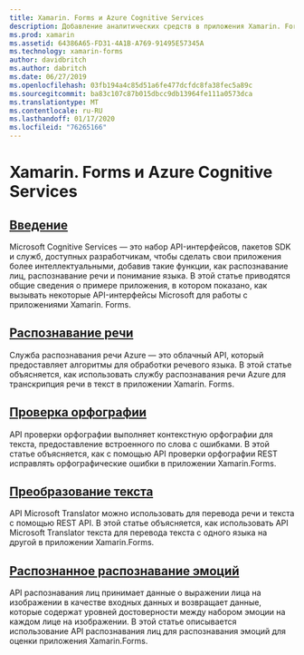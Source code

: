```yaml
---
title: Xamarin. Forms и Azure Cognitive Services
description: Добавление аналитических средств в приложения Xamarin. Forms с помощью Cognitive Services Azure, включая распознавание речи, проверку орфографии, преобразование текста и распознавание распознавания эмоций.
ms.prod: xamarin
ms.assetid: 64386A65-FD31-4A1B-A769-91495E57345A
ms.technology: xamarin-forms
author: davidbritch
ms.author: dabritch
ms.date: 06/27/2019
ms.openlocfilehash: 03fb194a4c85d51a6fe477dcfdc8fa38fec5a89c
ms.sourcegitcommit: ba83c107c87b015dbcc9db13964fe111a0573dca
ms.translationtype: MT
ms.contentlocale: ru-RU
ms.lasthandoff: 01/17/2020
ms.locfileid: "76265166"
---
```

# <a name="xamarinforms-and-azure-cognitive-services"></a>Xamarin. Forms и Azure Cognitive Services

## <a name="introductionintroductionmd"></a>[Введение](introduction.md)

Microsoft Cognitive Services — это набор API-интерфейсов, пакетов SDK и служб, доступных разработчикам, чтобы сделать свои приложения более интеллектуальными, добавив такие функции, как распознавание лиц, распознавание речи и понимание языка. В этой статье приводятся общие сведения о примере приложения, в котором показано, как вызывать некоторые API-интерфейсы Microsoft для работы с приложениями Xamarin. Forms.

## <a name="speech-recognitionspeech-recognitionmd"></a>[Распознавание речи](speech-recognition.md)

Служба распознавания речи Azure — это облачный API, который предоставляет алгоритмы для обработки речевого языка. В этой статье объясняется, как использовать службу распознавания речи Azure для транскрипция речи в текст в приложении Xamarin. Forms.

## <a name="spell-checkspell-checkmd"></a>[Проверка орфографии](spell-check.md)

API проверки орфографии выполняет контекстную орфографии для текста, предоставление встроенного по слова с ошибками. В этой статье объясняется, как с помощью API проверки орфографии REST исправлять орфографические ошибки в приложении Xamarin.Forms.

## <a name="text-translationtext-translationmd"></a>[Преобразование текста](text-translation.md)

API Microsoft Translator можно использовать для перевода речи и текста с помощью REST API. В этой статье объясняется, как использовать API Microsoft Translator текста для перевода текста с одного языка на другой в приложении Xamarin.Forms.

## <a name="perceived-emotion-recognitionemotion-recognitionmd"></a>[Распознанное распознавание эмоций](emotion-recognition.md)

API распознавания лиц принимает данные о выражении лица на изображении в качестве входных данных и возвращает данные, которые содержат уровней достоверности между набором эмоции на каждом лице на изображении. В этой статье описывается использование API распознавания лиц для распознавания эмоций для оценки приложения Xamarin.Forms.

